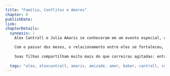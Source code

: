 ```yaml
---
title: "Família, Conflitos e Amores"
chapter: 0
publishDate: 
link: 
chapterDetails:
  synopsis: |
    Alex Cantrall e Julia Amaris se conheceram em um evento especial, onde suas filhas, Kylie e Malia, foram convidadas para se apresentar. Na época, as garotas ainda não se conheciam, mas o fato de ambos serem pais de artistas aproximou Alex e Julia rapidamente.

    Com o passar dos meses, o relacionamento entre eles se fortaleceu, até decidirem unir suas famílias sob o mesmo teto. No entanto, não imaginavam o turbilhão de emoções e desafios que enfrentariam.
  
    Suas filhas compartilham muito mais do que carreiras agitadas: entre encontros, desencontros, rivalidades e segredos, todos precisaram aprender a conviver, superar mágoas e descobrir juntos o verdadeiro significado de família.
  
  tags: "alex, alexcantrall, amaris, amizade, amor, baker, cantrall, conflitos, convivência, cotidiano, drama, família, ivory, julia, juliaamaris, kylia, kylie, kyliecantrall, malia, maliabaker, mudança, recomeços, relacionamentos, rivalidade, segredos"
---
```


